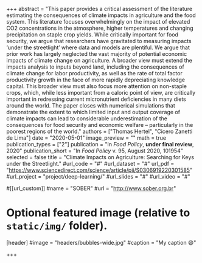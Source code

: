 +++
abstract = "This paper provides a critical assessment of the literature estimating the consequences of climate impacts in agriculture and the food system. This literature focuses overwhelmingly on the impact of elevated CO2 concentrations in the atmosphere, higher temperatures and changing precipitation on staple crop yields. While critically important for food security, we argue that researchers have gravitated to measuring impacts ‘under the streetlight’ where data and models are plentiful. We argue that prior work has largely neglected the vast majority of potential economic impacts of climate change on agriculture. A broader view must extend the impacts analysis to inputs beyond land, including the consequences of climate change for labor productivity, as well as the rate of total factor productivity growth in the face of more rapidly depreciating knowledge capital. This broader view must also focus more attention on non-staple crops, which, while less important from a caloric point of view, are critically important in redressing current micronutrient deficiencies in many diets around the world. The paper closes with numerical simulations that demonstrate the extent to which limited input and output coverage of climate impacts can lead to considerable underestimation of the consequences for food security and economic welfare – particularly in the poorest regions of the world."
authors = ["Thomas Hertel", "Cicero Zanetti de Lima"]
date = "2020-05-01"
image_preview = ""
math = true
publication_types = ["2"]
publication = "In *Food Policy*, **under final review**, 2020"
publication_short = "In *Food Policy* v. 95, August 2020, 101954"
selected = false
title = "Climate Impacts on Agriculture: Searching for Keys under the Streetlight."
#url_code = "#"
#url_dataset = "#"
url_pdf = "https://www.sciencedirect.com/science/article/pii/S0306919220301585"
#url_project = "project/deep-learning/"
#url_slides = "#"
#url_video = "#"

#[[url_custom]]
#name = "SOBER"
#url = "http://www.sober.org.br"

# Optional featured image (relative to `static/img/` folder).
[header]
#image = "headers/bubbles-wide.jpg"
#caption = "My caption :smile:"

+++
